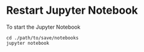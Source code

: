 # Restart Jupyter Notebook

To start the Jupyter Notebook

```
cd ./path/to/save/notebooks
jupyter notebook
```
